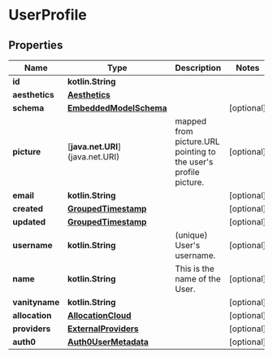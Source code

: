 
# UserProfile

## Properties
Name | Type | Description | Notes
------------ | ------------- | ------------- | -------------
**id** | **kotlin.String** |  | 
**aesthetics** | [**Aesthetics**](Aesthetics.md) |  | 
**schema** | [**EmbeddedModelSchema**](EmbeddedModelSchema.md) |  |  [optional]
**picture** | \[**java.net.URI**](java.net.URI) | mapped from picture.URL pointing to the user&#39;s profile picture.  |  [optional]
**email** | **kotlin.String** |  |  [optional]
**created** | [**GroupedTimestamp**](GroupedTimestamp.md) |  |  [optional]
**updated** | [**GroupedTimestamp**](GroupedTimestamp.md) |  |  [optional]
**username** | **kotlin.String** |  (unique) User&#39;s username.   |  [optional]
**name** | **kotlin.String** | This is the name of the User. |  [optional]
**vanityname** | **kotlin.String** |  |  [optional]
**allocation** | [**AllocationCloud**](AllocationCloud.md) |  |  [optional]
**providers** | [**ExternalProviders**](ExternalProviders.md) |  |  [optional]
**auth0** | [**Auth0UserMetadata**](Auth0UserMetadata.md) |  |  [optional]



